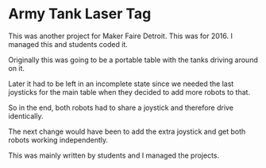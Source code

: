# Army Tank Laser Tag
This was another project for Maker Faire Detroit. This was for 2016. I managed this and students coded it.

Originally this was going to be a portable table with the tanks driving around on it.

Later it had to be left in an incomplete state since we needed the last joysticks for the main table when they decided to add more robots to that.

So in the end, both robots had to share a joystick and therefore drive identically.

The next change would have been to add the extra joystick and get both robots working independently.

This was mainly written by students and I managed the projects.
